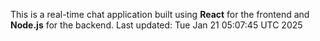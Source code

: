 This is a real-time chat application built using **React** for the frontend and **Node.js** for the backend.
Last updated: Tue Jan 21 05:07:45 UTC 2025
